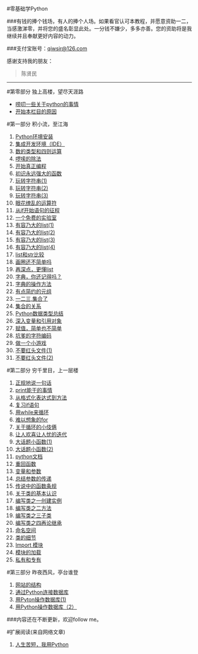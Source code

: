 #零基础学Python

###有钱的捧个钱场，有人的捧个人场。如果看官认可本教程，并愿意资助一二，当感激涕零，并将您的盛名彰显此处。一分钱不嫌少，多多亦善。您的资助将是我继续并且奉献更好内容的动力。

###支付宝账号：qiwsir@126.com

感谢支持我的朋友：

>陈贤民

<hr>

#第零部分 独上高楼，望尽天涯路

- [唠叨一些关于python的事情](./001.md)
- [开始本栏目的原因](./README.md)

#第一部分 积小流，至江海

1. [Python环境安装](./101.md)
2. [集成开发环境（IDE）](./102.md)
3. [数的类型和四则运算](./103.md)
4. [啰嗦的除法](./104.md)
5. [开始真正编程](./105.md)
6. [初识永远强大的函数](./106.md)
7. [玩转字符串(1)](./107.md)
8. [玩转字符串(2)](./108.md)
9. [玩转字符串(3)](./109.md)
10. [眼花缭乱的运算符](./110.md)
11. [从if开始语句的征程](./111.md)
12. [一个免费的实验室](./112.md)
13. [有容乃大的list(1)](./113.md)
14. [有容乃大的list(2)](./114.md)
15. [有容乃大的list(3)](./115.md)
16. [有容乃大的list(4)](./116.md)
17. [list和str比较](./117.md)
18. [画圈还不简单吗](./118.md)
19. [再深点，更懂list](./119.md)
20. [字典，你还记得吗？](./120.md)
21. [字典的操作方法](./121.md)
22. [有点简约的元组](./122.md)
23. [一二三,集合了](./123.md)
24. [集合的关系](./124.md)
25. [Python数据类型总结](./125.md)
26. [深入变量和引用对象](./126.md)
27. [赋值，简单也不简单](./127.md)
28. [坑爹的字符编码](./128.md)
29. [做一个小游戏](./129.md)
30. [不要红头文件(1)](./130.md)
31. [不要红头文件(2)](./131.md)

#第二部分 穷千里目，上一层楼

1. [正规地说一句话](./201.md)
2. [print能干的事情](./202.md)
3. [从格式化表达式到方法](./203.md)
4. [复习if语句](./204.md)
5. [用while来循环](./205.md)
6. [难以想象的for](./206.md)
7. [关于循环的小伎俩](./207.md)
8. [让人欢喜让人忧的迭代](./208.md)
9. [大话题小函数(1)](./209.md)
10. [大话题小函数(2)](./210.md)
11. [python文档](./211.md)
12. [重回函数](./212.md)
13. [变量和参数](./213.md)
14. [总结参数的传递](./214.md)
15. [传说中的函数条规](./215.md)
16. [关于类的基本认识](./216.md)
17. [编写类之一创建实例](./217.md)
18. [编写类之二方法](./218.md)
19. [编写类之三子类](./219.md)
20. [编写类之四再论继承](./220.md)
21. [命名空间](./221.md)
22. [类的细节](./222.md)
23. [Import 模块](./223.md)
24. [模块的加载](./224.md)
25. [私有和专有](./225.md)

#第三部分 昨夜西风，亭台谁登

1. [网站的结构](./301.md)
2. [通过Python连接数据库](./302.md)
3. [用Pyton操作数据库(1)](./303.md)
4. [用Python操作数据库（2）](./304.md)

###内容还在不断更新，欢迎follow me。

#扩展阅读(来自网络文章)

1. [人生苦短，我用Python](./reading/01.md)
